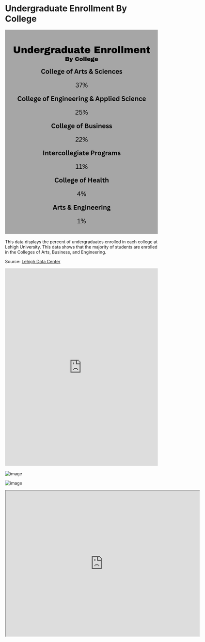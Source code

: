 # Undergraduate Enrollment By College

![Info](https://github.com/linuscarrier/linuscarrier.github.io/blob/main/info.png?raw=true)

This data displays the percent of undergraduates enrolled in each college at Lehigh University. This data shows that the majority of students are enrolled in the Colleges of Arts, Business, and Engineering. 

Source: [Lehigh Data Center](https://www2.lehigh.edu/admissions/admission-statistics)


[<iframe src='https://cdn.knightlab.com/libs/timeline3/latest/embed/index.html?source=v2%3A2PACX-1vR6Wzv-6aN_peIOB2co5M0Pj5LtZo7_KLJwIm-DCBeaGL0N82YBiT9R05hNbbyn9aVhHhjBlRMsQzQi&font=Default&lang=en&initial_zoom=2&width=100%25&height=650' width='100%' height='650' webkitallowfullscreen mozallowfullscreen allowfullscreen frameborder='0'></iframe>](https://docs.google.com/spreadsheets/d/e/2PACX-1vRJbF267XuSm0CdETkg773cle5NwNbF5h2LFahb2R2NLT7aCsxIqL562upjr3G2FpKArB4-UduvGC6d/pubhtml)

![image](https://github.com/user-attachments/assets/cdde4536-c1b3-4f86-add7-05293379dff7)


![image](https://github.com/user-attachments/assets/c01ffcda-6f87-46a0-b237-d43112804813)


<iframe src="https://www.google.com/maps/d/embed?mid=1-aPyz93Vzbj7ZwzThROwq-0LW8Vc9ds&ehbc=2E312F" width="640" height="480"></iframe>
